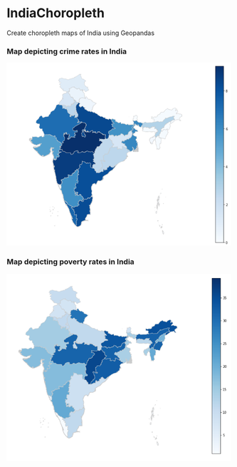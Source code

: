 # IndiaChoropleth
Create choropleth maps of India using Geopandas

### Map depicting crime rates in India
<p align="center">
  <img src="https://github.com/avani1998/IndiaChoropleth/blob/master/images/map1.PNG?raw=true" width="530" height="410"/>
</p>

### Map depicting poverty rates in India 
<p align="center">
  <img src="https://github.com/avani1998/IndiaChoropleth/blob/master/images/povertyrates.PNG?raw=true" width="530" height="420"/>
</p>

